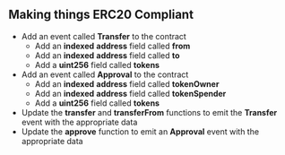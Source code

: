 ## Making things ERC20 Compliant

- Add an event called **Transfer** to the contract
    - Add an **indexed** **address** field called **from**
    - Add an **indexed** **address** field called **to**
    - Add a **uint256** field called **tokens**
- Add an event called **Approval** to the contract
    - Add an **indexed** **address** field called **tokenOwner**
    - Add an **indexed** **address** field called **tokenSpender**
    - Add a **uint256** field called **tokens**
- Update the **transfer** and **transferFrom** functions to emit the **Transfer** event with the appropriate data
- Update the **approve** function to emit an **Approval** event with the appropriate data